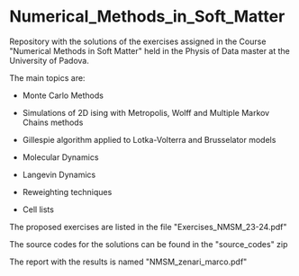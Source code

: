 # Numerical_Methods_in_Soft_Matter
Repository with the solutions of the exercises assigned in the Course "Numerical Methods in Soft Matter" held in the Physis of Data master at the University of Padova.


The main topics are:

- Monte Carlo Methods

- Simulations of 2D ising with Metropolis, Wolff and Multiple Markov Chains methods

- Gillespie algorithm applied to Lotka-Volterra and Brusselator models

- Molecular Dynamics

- Langevin Dynamics

- Reweighting techniques

- Cell lists

  

The proposed exercises are listed in the file "Exercises_NMSM_23-24.pdf"


The source codes for the solutions can be found in the "source_codes" zip


The report with the results is named "NMSM_zenari_marco.pdf"

